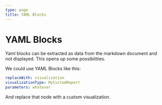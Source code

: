 ```yaml
---
type: page
title: YAML Blocks
---
```


# YAML Blocks

Yaml blocks can be extracted as data from the markdown document and not
displayed. This opens up some possibilities.

We could use YAML Blocks like this:

```yaml
replaceWith: visualization
visualizationType: MyCustomReport
parameters: whatever
```

And replace that node with a custom visualization.
